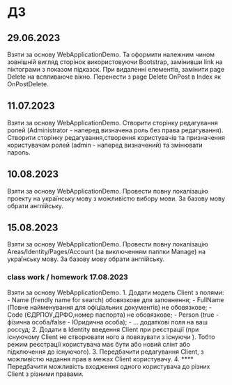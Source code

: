 # ДЗ

## 29.06.2023

Взяти за основу WebApplicationDemo. Та оформити належним чином зовнішній вигляд сторінок використовуючи Bootstrap, замінивши link на піктограми з показом підказок. При видаленні елементів, замінити page Delete на вспливаюче вікно. Перенести з page Delete OnPost в Index як OnPostDelete.

## 11.07.2023

Взяти за основу WebApplicationDemo. Створити сторінку редагування ролей (Administrator - наперед визначена роль без права редагування). Створити сторінку редагування,створення користувачів та призначення користувачам ролей (admin - наперед визначений) та змінювати пароль.

## 10.08.2023

Взяти за основу WebApplicationDemo. Провести повну локалізацію проекту на українську мову з можливістю вибору мови. За базову мову обрати англійську.

## 15.08.2023

Взяти за основу WebApplicationDemo. Провести повну локалізацію Areas/Identity/Pages/Account (за виключенням паппки Manage) на українську мову. За базову мову обрати англійську.

### class work / homework 17.08.2023

Взяти за основу WebApplicationDemo.
    1. Додати модель Client з полями:
        - Name (frendly name for search) обовязкове для заповнення;
        - FullName (Повне найменування для офіціальних документів) не обовязкове;
        - Code (ЄДРПОУ,ДРФО,номер паспорта) не обовязкове;
        - Person (true - фізична особа/false - Юридична особа);
        - ... додаткові поля на ваш россуд;
    2. Додати в Identity введення Client при реєстрації (при існуючому Client не створювати ного а повязувати з існуючи ). Тобто режим реєстрації користувача має бути або новий слінт або підключення до існуючого).
    3. Передбачити редагування Client, з можливістю надання прав в межах Client користувачу.
    4. **** Передбачити можливість входження одного користувача до різних Client з різними правами.
